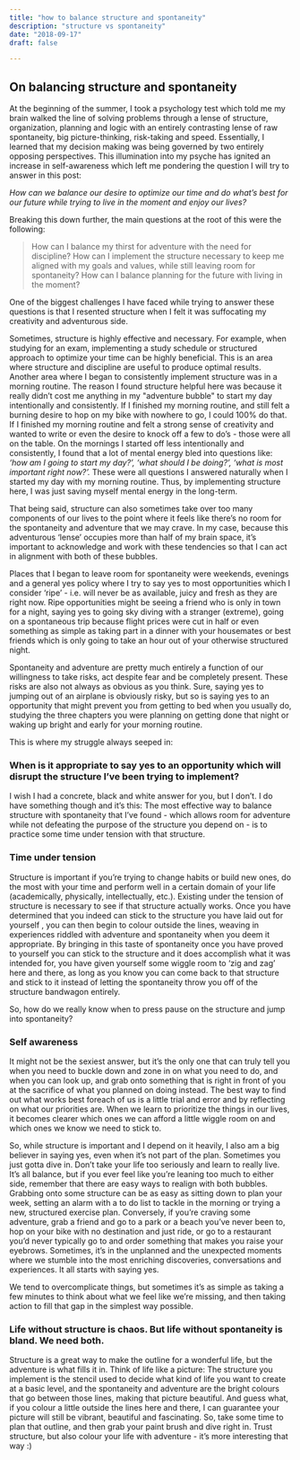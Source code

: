 ```yaml
---
title: "how to balance structure and spontaneity"
description: "structure vs spontaneity"
date: "2018-09-17"
draft: false

---
```


## On balancing structure and spontaneity

At the beginning of the summer, I took a psychology test which told me my brain walked the line of solving problems through a lense of structure, organization, planning and logic with an entirely contrasting lense of raw spontaneity, big picture-thinking, risk-taking and speed. Essentially, I learned that my decision making was being governed by two entirely opposing perspectives. This illumination into my psyche has ignited an increase in self-awareness which left me pondering the question I will try to answer in this post: 

_How can we balance our desire to optimize our time and do what’s best for our future while trying to live in the moment and enjoy our lives?_

Breaking this down further, the main questions at the root of this were the following:
>How can I balance my thirst for adventure with the need for discipline?
>How can I implement the structure necessary to keep me aligned with my goals and values, while still leaving room for spontaneity?
>How can I balance planning for the future with living in the moment?

One of the biggest challenges I have faced while trying to answer these questions is that I resented structure when I felt it was suffocating my creativity and adventurous side. 

Sometimes, structure is highly effective and necessary. For example, when studying for an exam, implementing a study schedule or structured approach to optimize your time can be highly beneficial. This is an area where structure and discipline are useful to produce optimal results. Another area where I began to consistently implement structure was in a morning routine. The reason I found structure helpful here was because it really didn’t cost me anything in my "adventure bubble" to start my day intentionally and consistently. If I finished my morning routine, and still felt a burning desire to hop on my bike with nowhere to go, I could 100% do that. If I finished my morning routine and felt a strong sense of creativity and wanted to write or even the desire to knock off a few to do’s - those were all on the table. On the mornings I started off less intentionally and consistently, I found that a lot of mental energy bled into questions like: _‘how am I going to start my day?’, ‘what should I be doing?’, ‘what is most important right now?’._ These were all questions I answered naturally when I started my day with my morning routine.  Thus, by implementing structure here, I was just saving myself mental energy in the long-term. 

That being said, structure can also sometimes take over too many components of our lives to the point where it feels like there’s no room for the spontaneity and adventure that we may crave. In my case, because this adventurous ‘lense’ occupies more than half of my brain space, it’s important to acknowledge and work with these tendencies so that I can act in alignment with both of these bubbles.

Places that I began to leave room for spontaneity were weekends, evenings and a general yes policy where I try to say yes to most opportunities which I consider ‘ripe’ - i.e. will never be as available, juicy and fresh as they are right now. Ripe opportunities might be seeing  a friend who is only in town for a night, saying yes to going sky diving with a stranger (extreme), going on a spontaneous trip because flight prices were cut in half or even something as simple as taking part in a dinner with your housemates or best friends which is only going to take an hour out of your otherwise structured night. 

Spontaneity and adventure are pretty much entirely a function of our willingness to take risks, act despite fear and be completely present. These risks are also not always as obvious as you think. Sure, saying yes to jumping out of an airplane is obviously risky, but so is saying yes to an opportunity that might prevent you from getting to bed when you usually do, studying the three chapters you were planning on getting done that night or waking up bright and early for your morning routine. 

This is where my struggle always seeped in: 

### When is it appropriate to say yes to an opportunity which will disrupt the structure I’ve been trying to implement?

I wish I had a concrete, black and white answer for you, but I don’t. I do have something though and it’s this: The most effective way to balance structure with spontaneity that I’ve found - which allows room for adventure while not defeating the purpose of the structure you depend on - is to practice some time under tension with that structure. 

### Time under tension
Structure is important if you’re trying to change habits or build new ones, do the most with your time and perform well in a certain domain of your life (academically, physically, intellectually, etc.). Existing under the tension of structure is necessary to see if that structure actually works. Once you have determined that you indeed can stick to the structure you have laid out for yourself , you can then begin to colour outside the lines, weaving in experiences riddled with adventure and spontaneity when you deem it appropriate. By bringing in this taste of spontaneity once you have proved to yourself you can stick to the structure and it does accomplish what it was intended for, you have given yourself some wiggle room to ‘zig and zag’ here and there, as long as you know you can come back to that structure and stick to it instead of letting the spontaneity throw you off of the structure bandwagon entirely.  

So, how do we really know when to press pause on the structure and jump into spontaneity?

### Self awareness
It might not be the sexiest answer, but it’s the only one that can truly tell you when you need to buckle down and zone in on what you need to do, and when you can look up, and grab onto something that is right in front of you at the sacrifice of what you planned on doing instead. The best way to find out what works best foreach of us is a little trial and error and by reflecting on what our priorities are. When we learn to prioritize the things in our lives, it becomes clearer which ones we can afford a little wiggle room on and which ones we know we need to stick to. 

So, while structure is important and I depend on it heavily, I also am a big believer in saying yes, even when it’s not part of the plan. Sometimes you just gotta dive in. Don’t take your life too seriously and learn to really live. It’s all balance, but if you ever feel like you’re leaning too much to either side, remember that there are easy ways to realign with both bubbles.  Grabbing onto some structure can be as easy as sitting down to plan your week, setting an alarm with a to do list to tackle in the morning or trying a new, structured exercise plan. Conversely, if you’re craving some adventure, grab a friend and go to a park or a beach you’ve never been to, hop on your bike with no destination and just ride, or go to a restaurant you’d never typically go to and order something that makes you raise your eyebrows. Sometimes, it’s in the unplanned and the unexpected moments where we stumble into the most enriching discoveries, conversations and experiences. It all starts with saying yes. 

We tend to overcomplicate things, but sometimes it’s as simple as taking a few minutes to think about what we feel like we’re missing, and then taking action to fill that gap in the simplest way possible.

### Life without structure is chaos. But life without spontaneity is bland. We need both.
Structure is a great way to make the outline for a wonderful life, but the adventure is what fills it in. Think of life like a picture: The structure you implement is the stencil used to decide what kind of life you want to create at a basic level, and the spontaneity and adventure are the bright colours that go between those lines, making that picture beautiful. And guess what, if you colour a little outside the lines here and there, I can guarantee your picture will still be vibrant, beautiful and fascinating. So, take some time to plan that outline, and then grab your paint brush and dive right in. Trust structure, but also colour your life with adventure - it’s more interesting that way :)
